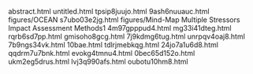 abstract.html
untitled.html
tpsip8juujo.html
9ash6nuuauc.html
figures/OCEAN
s7ubo03e2jg.html
figures/Mind-Map Multiple Stressors Impact Assessment Methods1
4m97gpppud4.html
mg33i41dteg.html
rqrb6sd7pp.html
gmisoho8gcg.html
7j9kdmg6tug.html
unrpqv4oaj8.html
7b9ngs34vk.html
10bae.html
tdlrjmebkqg.html
24jo7a1u6d8.html
qqdrm7u7bnk.html
evokg4tmnu4.html
0bec65d152o.html
ukm2eg5drus.html
lvj3q990afs.html
oubotu10hm8.html